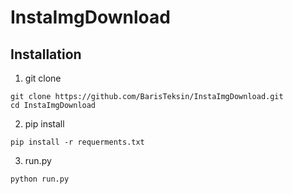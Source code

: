 # InstaImgDownload

## Installation

1. git clone

```
git clone https://github.com/BarisTeksin/InstaImgDownload.git
cd InstaImgDownload
```

2. pip install

```
pip install -r requerments.txt
```

3. run.py

```
python run.py
```
